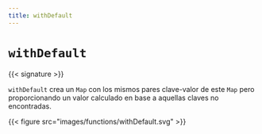 ```yaml
---
title: withDefault
---
```


# `withDefault`

{{< signature >}}

`withDefault` crea un `Map` con los mismos pares clave-valor de este `Map` pero proporcionando un valor calculado en base a aquellas claves no encontradas.

{{< figure src="images/functions/withDefault.svg" >}}

